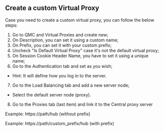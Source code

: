 ## Create a custom Virtual Proxy

Case you need to create a custom virtual proxy, you can follow the below steps:

1. Go to QMC and Virtual Proxies and create new;
2. On Description, you can set it using a custom name;
3. On Prefix, you can set it with your custom prefix;
4. Uncheck "Is Default Virtual Proxy" case it's not the default virtual proxy;
5. On Session Cookie Header Name, you have to set it using a unique name;
6. Go to the Authentication tab and set as you wish;
  - Hint: It will define how you log in to the server.
7. Go to the Load Balancing tab and add a new server node;
  - Select the default server node (proxy).
8. Go to the Proxies tab (last item) and link it to the Central proxy server

Example: https://path/hub (without prefix)

Example: https://path/custom_prefix/hub (with prefix)
